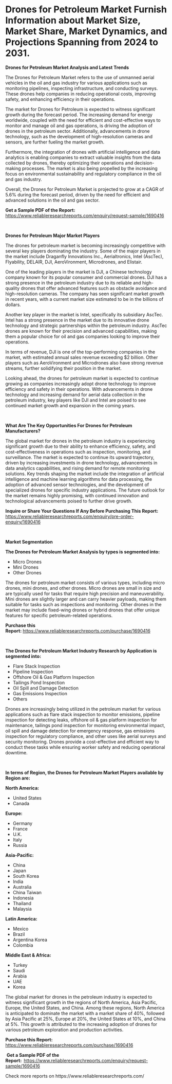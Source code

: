 <p><h1>Drones for Petroleum Market Furnish Information about Market Size, Market Share, Market Dynamics, and Projections Spanning from 2024 to 2031.</h1></p><p><strong>Drones for Petroleum Market Analysis and Latest Trends</strong></p>
<p><p>The Drones for Petroleum Market refers to the use of unmanned aerial vehicles in the oil and gas industry for various applications such as monitoring pipelines, inspecting infrastructure, and conducting surveys. These drones help companies in reducing operational costs, improving safety, and enhancing efficiency in their operations.</p><p>The market for Drones for Petroleum is expected to witness significant growth during the forecast period. The increasing demand for energy worldwide, coupled with the need for efficient and cost-effective ways to monitor and manage oil and gas operations, is driving the adoption of drones in the petroleum sector. Additionally, advancements in drone technology, such as the development of high-resolution cameras and sensors, are further fueling the market growth.</p><p>Furthermore, the integration of drones with artificial intelligence and data analytics is enabling companies to extract valuable insights from the data collected by drones, thereby optimizing their operations and decision-making processes. The market is also being propelled by the increasing focus on environmental sustainability and regulatory compliance in the oil and gas industry.</p><p>Overall, the Drones for Petroleum Market is projected to grow at a CAGR of 5.6% during the forecast period, driven by the need for efficient and advanced solutions in the oil and gas sector.</p></p>
<p><strong>Get a Sample PDF of the Report:&nbsp;</strong> <a href="https://www.reliableresearchreports.com/enquiry/request-sample/1690416">https://www.reliableresearchreports.com/enquiry/request-sample/1690416</a></p>
<p>&nbsp;</p>
<p><strong>Drones for Petroleum Major Market Players</strong></p>
<p><p>The drones for petroleum market is becoming increasingly competitive with several key players dominating the industry. Some of the major players in the market include Draganfly Innovations Inc., Aerialtronics, Intel (AscTec), Flyability, DELAIR, DJI, AeroVironment, Microdrones, and Elistair.</p><p>One of the leading players in the market is DJI, a Chinese technology company known for its popular consumer and commercial drones. DJI has a strong presence in the petroleum industry due to its reliable and high-quality drones that offer advanced features such as obstacle avoidance and high-resolution cameras. The company has seen significant market growth in recent years, with a current market size estimated to be in the billions of dollars.</p><p>Another key player in the market is Intel, specifically its subsidiary AscTec. Intel has a strong presence in the market due to its innovative drone technology and strategic partnerships within the petroleum industry. AscTec drones are known for their precision and advanced capabilities, making them a popular choice for oil and gas companies looking to improve their operations.</p><p>In terms of revenue, DJI is one of the top-performing companies in the market, with estimated annual sales revenue exceeding $2 billion. Other players such as AeroVironment and Microdrones also have strong revenue streams, further solidifying their position in the market.</p><p>Looking ahead, the drones for petroleum market is expected to continue growing as companies increasingly adopt drone technology to improve efficiency and safety in their operations. With advancements in drone technology and increasing demand for aerial data collection in the petroleum industry, key players like DJI and Intel are poised to see continued market growth and expansion in the coming years.</p></p>
<p>&nbsp;</p>
<p><strong>What Are The Key Opportunities For Drones for Petroleum Manufacturers?</strong></p>
<p><p>The global market for drones in the petroleum industry is experiencing significant growth due to their ability to enhance efficiency, safety, and cost-effectiveness in operations such as inspection, monitoring, and surveillance. The market is expected to continue its upward trajectory, driven by increasing investments in drone technology, advancements in data analytics capabilities, and rising demand for remote monitoring solutions. Key trends shaping the market include the integration of artificial intelligence and machine learning algorithms for data processing, the adoption of advanced sensor technologies, and the development of specialized drones for specific industry applications. The future outlook for the market remains highly promising, with continued innovation and technological advancements poised to further drive growth.</p></p>
<p><strong>Inquire or Share Your Questions If Any Before Purchasing This Report:</strong> <a href="https://www.reliableresearchreports.com/enquiry/pre-order-enquiry/1690416">https://www.reliableresearchreports.com/enquiry/pre-order-enquiry/1690416</a></p>
<p>&nbsp;</p>
<p><strong>Market Segmentation</strong></p>
<p><strong>The Drones for Petroleum Market Analysis by types is segmented into:</strong></p>
<p><ul><li>Micro Drones</li><li>Mini Drones</li><li>Other Drones</li></ul></p>
<p><p>The drones for petroleum market consists of various types, including micro drones, mini drones, and other drones. Micro drones are small in size and are typically used for tasks that require high precision and maneuverability. Mini drones are slightly larger and can carry heavier payloads, making them suitable for tasks such as inspections and monitoring. Other drones in the market may include fixed-wing drones or hybrid drones that offer unique features for specific petroleum-related operations.</p></p>
<p><strong>Purchase this Report:&nbsp;</strong><a href="https://www.reliableresearchreports.com/purchase/1690416">https://www.reliableresearchreports.com/purchase/1690416</a></p>
<p>&nbsp;</p>
<p><strong>The Drones for Petroleum Market Industry Research by Application is segmented into:</strong></p>
<p><ul><li>Flare Stack Inspection</li><li>Pipeline Inspection</li><li>Offshore Oil & Gas Platform Inspection</li><li>Tailings Pond Inspection</li><li>Oil Spill and Damage Detection</li><li>Gas Emissions Inspection</li><li>Others</li></ul></p>
<p><p>Drones are increasingly being utilized in the petroleum market for various applications such as flare stack inspection to monitor emissions, pipeline inspection for detecting leaks, offshore oil & gas platform inspection for maintenance, tailings pond inspection for monitoring environmental impact, oil spill and damage detection for emergency response, gas emissions inspection for regulatory compliance, and other uses like aerial surveys and security monitoring. Drones provide a cost-effective and efficient way to conduct these tasks while ensuring worker safety and reducing operational downtime.</p></p>
<p>&nbsp;</p>
<p><strong>In terms of Region, the Drones for Petroleum Market Players available by Region are:</strong></p>
<p>
    <p> <strong> North America: </strong>
        <ul>
            <li>United States</li>
            <li>Canada</li>
        </ul>
        </p> 
    <p> <strong> Europe: </strong>
        <ul>
            <li>Germany</li>
            <li>France</li>
            <li>U.K.</li>
            <li>Italy</li>
            <li>Russia</li>
        </ul>
        </p> 
    <p> <strong> Asia-Pacific: </strong>
        <ul>
            <li>China</li>
            <li>Japan</li>
            <li>South Korea</li>
            <li>India</li>
            <li>Australia</li>
            <li>China Taiwan</li>
            <li>Indonesia</li>
            <li>Thailand</li>
            <li>Malaysia</li>
        </ul>
        </p> 
    <p> <strong> Latin America: </strong>
        <ul>
            <li>Mexico</li>
            <li>Brazil</li>
            <li>Argentina Korea</li>
            <li>Colombia</li>
        </ul>
        </p> 
    <p> <strong> Middle East & Africa: </strong>
        <ul>
            <li>Turkey</li>
            <li>Saudi</li>
            <li>Arabia</li>
            <li>UAE</li>
            <li>Korea</li>
        </ul>
    </p>
    </p>
<p><p>The global market for drones in the petroleum industry is expected to witness significant growth in the regions of North America, Asia Pacific, Europe, the United States, and China. Among these regions, North America is anticipated to dominate the market with a market share of 40%, followed by Asia Pacific at 25%, Europe at 20%, the United States at 10%, and China at 5%. This growth is attributed to the increasing adoption of drones for various petroleum exploration and production activities.</p></p>
<p><strong>Purchase this Report: </strong><a href="https://www.reliableresearchreports.com/purchase/1690416">https://www.reliableresearchreports.com/purchase/1690416</a></p>
<p>&nbsp;<strong>Get a Sample PDF of the Report:&nbsp;&nbsp;</strong><a href="https://www.reliableresearchreports.com/enquiry/request-sample/1690416">https://www.reliableresearchreports.com/enquiry/request-sample/1690416</a></p>
<p><strong></strong></p>
<p>Check more reports on https://www.reliableresearchreports.com/</p>